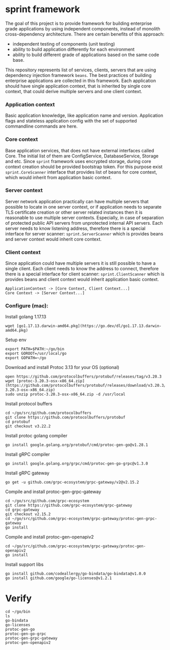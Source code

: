 # sprint framework

The goal of this project is to provide framework for building enterprise grade applications by using independent components, instead of monolith cross-dependency architecture. There are certain benefits of this approach:
* independent testing of components (unit testing)
* ability to build application differently for each environment
* ability to build different grade of applications based on the same code base.

This repository represents list of services, clients, servers that are using dependency injection framework `beans`.
The best practices of building enterprise applications are collected in this framework.
Each application should have single application context, that is inherited by single core context, that could derive
multiple servers and one client context.

### Application context

Basic application knowledge, like application name and version. Application flags and stateless application config with the
set of supported commandline commands are here.

### Core context

Base application services, that does not have external interfaces called Core. The initial list of them are ConfigService,
DatabaseService, Storage and etc. Since `sprint` framework uses encrypted storage, during core context creation should be
provided bootstrap token. For this purpose exist `sprint.CoreScanner` interface that provides list of beans for core context, 
which would inherit from application basic context.

### Server context

Server network application practically can have multiple servers that possible to locate in one server context, or if application
needs to separate TLS certificate creation or other server related instances then it is reasonable to use multiple server contexts.
Especially, in case of separation of protected public API servers from unprotected internal API servers.
Each server needs to know listening address, therefore there is a special interface for server scanner: `sprint.ServerScanner` which is 
provides beans and server context would inherit core context.
 
### Client context
Since application could have multiple servers it is still possible to have a single client. 
Each client needs to know the address to connect, therefore there is a special interface for client scanner: `sprint.ClientScanner` which is 
provides beans and client context would inherit application basic context.

```
ApplicationContext -> [Core Context, Client Context...]
Core Context -> [Server Context...]
```

### Configure (mac):

Install golang 1.17.13
```
wget [go1.17.13.darwin-amd64.pkg](https://go.dev/dl/go1.17.13.darwin-amd64.pkg)
```

Setup env
```
export PATH=$PATH:~/go/bin
export GOROOT=/usr/local/go  
export GOPATH=~/go
```

Download and install Protoc 3.13 for your OS (optional)
```
open https://github.com/protocolbuffers/protobuf/releases/tag/v3.20.3
wget [protoc-3.20.3-osx-x86_64.zip](https://github.com/protocolbuffers/protobuf/releases/download/v3.20.3/protoc-3.20.3-osx-x86_64.zip)
sudo unzip protoc-3.20.3-osx-x86_64.zip -d /usr/local
```

Install protocol buffers
```
cd ~/go/src/github.com/protocolbuffers
git clone https://github.com/protocolbuffers/protobuf
cd protobuf 
git checkout v3.22.2
```

Install protoc golang compiler
```
go install google.golang.org/protobuf/cmd/protoc-gen-go@v1.28.1
```

Install gRPC compiler
```
go install google.golang.org/grpc/cmd/protoc-gen-go-grpc@v1.3.0
```

Install gRPC gateway
```
go get -u github.com/grpc-ecosystem/grpc-gateway/v2@v2.15.2
```

Compile and install protoc-gen-grpc-gateway
```
cd ~/go/src/github.com/grpc-ecosystem
git clone https://github.com/grpc-ecosystem/grpc-gateway
cd grpc-gateway
git checkout v2.15.2
cd ~/go/src/github.com/grpc-ecosystem/grpc-gateway/protoc-gen-grpc-gateway
go install
```

Compile and install protoc-gen-openapiv2
```
cd ~/go/src/github.com/grpc-ecosystem/grpc-gateway/protoc-gen-openapiv2
go install
```

Install support libs
```
go install github.com/codeallergy/go-bindata/go-bindata@v1.0.0
go install github.com/google/go-licenses@v1.2.1
```

# Verify

```
cd ~/go/bin
ls
go-bindata
go-licenses
protoc-gen-go		
protoc-gen-go-grpc	
protoc-gen-grpc-gateway	
protoc-gen-openapiv2
```
